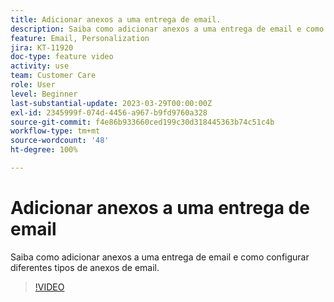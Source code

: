 ```yaml
---
title: Adicionar anexos a uma entrega de email.
description: Saiba como adicionar anexos a uma entrega de email e como configurar diferentes tipos de anexos de email.
feature: Email, Personalization
jira: KT-11920
doc-type: feature video
activity: use
team: Customer Care
role: User
level: Beginner
last-substantial-update: 2023-03-29T00:00:00Z
exl-id: 2345999f-074d-4456-a967-b9fd9760a328
source-git-commit: f4e86b933660ced199c30d318445363b74c51c4b
workflow-type: tm+mt
source-wordcount: '48'
ht-degree: 100%

---
```


# Adicionar anexos a uma entrega de email

Saiba como adicionar anexos a uma entrega de email e como configurar diferentes tipos de anexos de email.

>[!VIDEO](https://video.tv.adobe.com/v/3415789?quality=12&learn=on)
